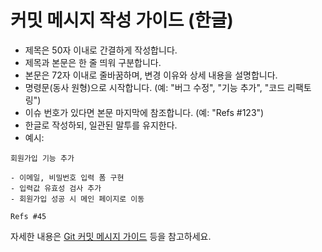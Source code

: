 # 커밋 메시지 작성 가이드 (한글)

- 제목은 50자 이내로 간결하게 작성합니다.
- 제목과 본문은 한 줄 띄워 구분합니다.
- 본문은 72자 이내로 줄바꿈하며, 변경 이유와 상세 내용을 설명합니다.
- 명령문(동사 원형)으로 시작합니다. (예: "버그 수정", "기능 추가", "코드 리팩토링")
- 이슈 번호가 있다면 본문 마지막에 참조합니다. (예: "Refs #123")
- 한글로 작성하되, 일관된 말투를 유지한다.
- 예시:

```text
회원가입 기능 추가

- 이메일, 비밀번호 입력 폼 구현
- 입력값 유효성 검사 추가
- 회원가입 성공 시 메인 페이지로 이동

Refs #45
```

자세한 내용은 [Git 커밋 메시지 가이드](https://meetup.toast.com/posts/106) 등을 참고하세요.

